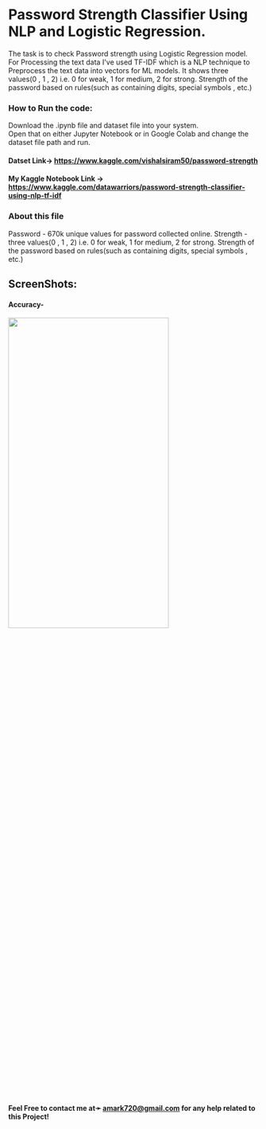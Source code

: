# Password Strength Classifier Using NLP and Logistic Regression.
The task is to check Password strength using Logistic Regression model. For Processing the text data I've used TF-IDF which is a NLP technique to Preprocess the text data into vectors for ML models. It shows three values(0 , 1 , 2) i.e. 0 for weak, 1 for medium, 2 for strong. Strength of the password based on rules(such as containing digits, special symbols , etc.)

### How to Run the code:

Download the .ipynb file and dataset file into your system.<br>
Open that on either Jupyter Notebook or in Google Colab and change the dataset file path and run.


#### Datset Link-> https://www.kaggle.com/vishalsiram50/password-strength

#### My Kaggle Notebook Link -> https://www.kaggle.com/datawarriors/password-strength-classifier-using-nlp-tf-idf


### About this file
Password - 670k unique values for password collected online. Strength - three values(0 , 1 , 2) i.e. 0 for weak, 1 for medium, 2 for strong. Strength of the password based on rules(such as containing digits, special symbols , etc.)

## ScreenShots:

#### Accuracy-

<a href="https://www.kaggle.com/datawarriors/password-strength-classifier-using-nlp-tf-idf" target="_blank"><img src="https://github.com/amark720/Data-Science-Projects/blob/master/NLP%20Projects/Password%20Strength%20Classifier%20Using%20TF-IDF/Screenshot.PNG" width=80% height=40% > </a>


#### Feel Free to contact me at➛ amark720@gmail.com for any help related to this Project!
